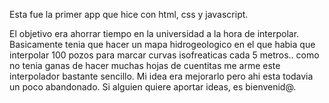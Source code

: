 Esta fue la primer app que hice con html, css y javascript.

El objetivo era ahorrar tiempo en la universidad a la hora de interpolar. Basicamente tenia que hacer un mapa hidrogeologico en el que habia que interpolar 100 pozos
para marcar curvas isofreaticas cada 5 metros.. como no tenia ganas de hacer muchas hojas de cuentitas me arme este interpolador bastante sencillo. 
Mi idea era mejorarlo pero ahi esta todavia un poco abandonado. Si alguien quiere aportar ideas, es bienvenid@.
